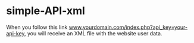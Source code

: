 # simple-API-xml
When you follow this link www.yourdomain.com/index.php?api_key=your-api-key, you will receive an XML file with the website user data.


